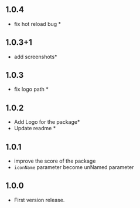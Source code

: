 ## 1.0.4
* fix hot reload bug * 

## 1.0.3+1
* add screenshots* 

## 1.0.3
* fix logo path *

## 1.0.2
* Add Logo for the package*
* Update readme *
## 1.0.1
* improve the score of the package
* `iconName` parameter become unNamed parameter

## 1.0.0
* First version release.

